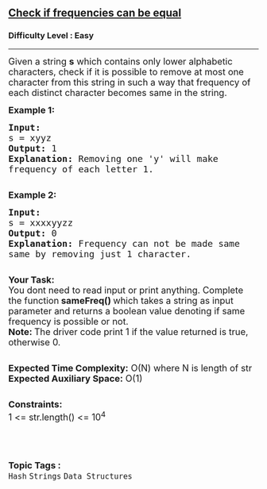 <h2><a href="https://practice.geeksforgeeks.org/problems/check-frequencies4211/1?page=1&difficulty[]=0&status[]=unsolved&category[]=Strings&sortBy=submissions">Check if frequencies can be equal</a></h2><h3>Difficulty Level : Easy</h3><hr><div class="problems_problem_content__Xm_eO"><p><span style="font-size:18px">Given a string <strong>s</strong> which contains only lower alphabetic characters, check if it is possible to remove at most one character from this string in such a way that frequency of each distinct character becomes same in the string.</span></p>

<p><strong><span style="font-size:18px">Example 1:</span></strong></p>

<pre><span style="font-size:18px"><strong>Input:</strong>
s = xyyz
<strong>Output:</strong> 1 
<strong>Explanation:</strong> Removing one 'y' will make 
frequency of each letter 1.</span></pre>

<p><br>
<span style="font-size:18px"><strong>Example 2:</strong></span></p>

<pre><span style="font-size:18px"><strong>Input:</strong>
s = xxxxyyzz
<strong>Output:</strong> 0
<strong>Explanation:</strong> Frequency can not be made same 
same by removing just 1 character.</span></pre>

<p><br>
<span style="font-size:18px"><strong>Your Task: &nbsp;</strong><br>
You dont need to read input or print anything. Complete the function<strong> sameFreq() </strong>which takes a string as input parameter and returns a boolean value denoting if same frequency is possible or not.<br>
<strong>Note:&nbsp;</strong>The driver code print 1 if the value returned is true, otherwise 0.</span></p>

<p><br>
<span style="font-size:18px"><strong>Expected Time Complexity:</strong> O(N) where N is length of str<br>
<strong>Expected Auxiliary Space:</strong> O(1)</span></p>

<p><br>
<span style="font-size:18px"><strong>Constraints:</strong><br>
1 &lt;= str.length() &lt;= 10<sup>4</sup></span></p>

<p>&nbsp;</p>
</div><br><p><span style=font-size:18px><strong>Topic Tags : </strong><br><code>Hash</code>&nbsp;<code>Strings</code>&nbsp;<code>Data Structures</code>&nbsp;